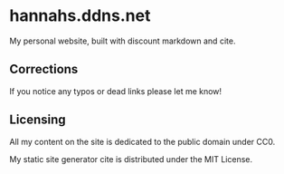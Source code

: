 # hannahs.ddns.net

My personal website, built with discount markdown and cite.

## Corrections

If you notice any typos or dead links please let me know!

## Licensing

All my content on the site is dedicated to the public domain under CC0.

My static site generator cite is distributed under the MIT License.
